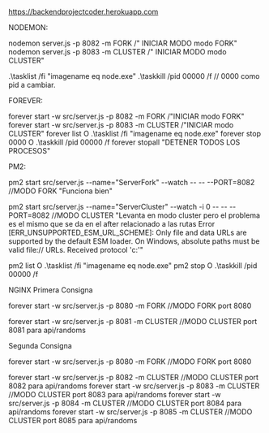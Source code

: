 https://backendprojectcoder.herokuapp.com


NODEMON:

nodemon server.js -p 8082 -m FORK    /" INICIAR MODO modo FORK"
nodemon server.js -p 8083 -m CLUSTER   /" INICIAR MODO modo CLUSTER"

.\tasklist /fi "imagename eq node.exe"
.\taskkill /pid 00000 /f // 0000 como pid a cambiar.

FOREVER:

forever start -w src/server.js -p 8082 -m FORK  /"INICIAR modo FORK"
forever start -w src/server.js -p 8083 -m CLUSTER /"INICIAR modo CLUSTER"
forever list O .\tasklist /fi "imagename eq node.exe"
forever stop 0000 O .\taskkill /pid 00000 /f
forever stopall "DETENER TODOS LOS PROCESOS"

PM2:

 pm2 start src/server.js --name="ServerFork" --watch -- -- --PORT=8082 //MODO FORK "Funciona bien"

 pm2 start src/server.js --name="ServerCluster" --watch -i 0 -- -- --PORT=8082 //MODO CLUSTER "Levanta en modo cluster pero el problema es el mismo que se da en el after relacionado a las rutas Error [ERR_UNSUPPORTED_ESM_URL_SCHEME]: Only file and data URLs are supported by the default ESM loader. On Windows, absolute paths must be valid file:// URLs. Received protocol 'c:'"

pm2 list O .\tasklist /fi "imagename eq node.exe"
pm2 stop <pid> O .\taskkill /pid 00000 /f



NGINX 
Primera Consigna

forever start -w src/server.js -p 8080 -m FORK //MODO FORK port 8080

forever start -w src/server.js -p 8081 -m CLUSTER //MODO CLUSTER port 8081 para api/randoms

Segunda Consigna 

forever start -w src/server.js -p 8080 -m FORK //MODO FORK port 8080

forever start -w src/server.js -p 8082 -m CLUSTER //MODO CLUSTER port 8082 para api/randoms
forever start -w src/server.js -p 8083 -m CLUSTER //MODO CLUSTER port 8083 para api/randoms
forever start -w src/server.js -p 8084 -m CLUSTER //MODO CLUSTER port 8084 para api/randoms
forever start -w src/server.js -p 8085 -m CLUSTER //MODO CLUSTER port 8085 para api/randoms
